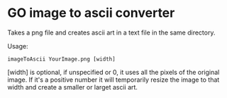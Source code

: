 # GO image to ascii converter

Takes a png file and creates ascii art in a text file in the same directory.

Usage:
	
	imageToAscii YourImage.png [width]
	
[width] is optional, if unspecified or 0, it uses all the pixels of the original image.
If it's a positive number it will temporarily resize the image to that width and create a smaller or larget ascii art.